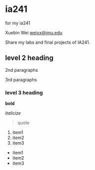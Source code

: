 # ia241
for my ia241 

Xuebin Wei
weixx@jmu.edu

Share my labs and final projects of IA241.

## level 2 heading

2nd paragraphs 

3rd paragraphs 

### level 3 heading

**bold**

*italicize*

> quote

1. item1
2. item2
3. item3

* item1
* item2
* item3
